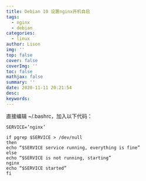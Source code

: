 ```yaml
---
title: Debian 10 设置nginx开机自启
tags:
  - nginx
  - debian
categories:
  - linux
author: Lison
img: ''
top: false
cover: false
coverImg: ''
toc: false
mathjax: false
summary: ''
date: 2020-11-11 20:21:54
desc:
keywords:
---
```


直接编辑 ~/.bashrc，加入以下代码：

```
SERVICE=’nginx’

if pgrep $SERVICE > /dev/null
then
echo “$SERVICE service running, everything is fine”
else
echo “$SERVICE is not running, starting”
nginx
echo “$SERVICE started”
fi
```

<!--more-->